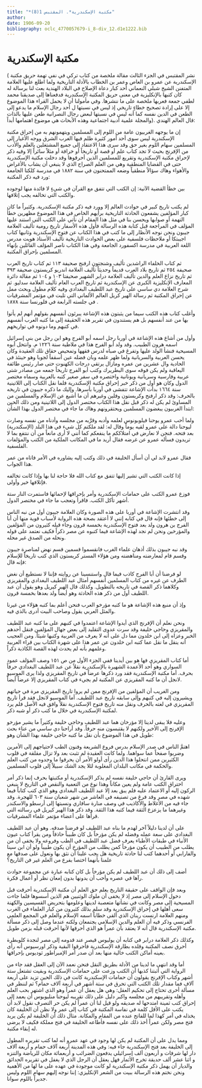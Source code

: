 ```yaml
---
title: "*مكتبة الإسكندرية*. المقتبس 1(8)"
author: 
date: 1906-09-20
bibliography: oclc_4770057679-i_8-div_12.d1e1222.bib
---
```




#  مكتبة الإسكندرية 


 (  نشر  المقتبس  في  الجزء الثالث  مقالة ملخصة من كتاب تركي في نفي تهمة حريق مكتبة الإسكندرية عن عمرو بن العاص وعمر بن الخطاب بالأدلة التاريخية  ولما اطلع عليها العلامة المتفنن الشيخ شبلي النعماني  أحد  كبار دعاة الإصلاح في البلاد الهندية بعث لنا برسالة له كان كتبها بالإنكليزية في معنى حريق المكتبة الإسكندرية فدفعناها إلى صديقنا محمد لطفي جمعة فعربها ملخصة على ما ننشرها. وفي مأمولنا أن لا يحمل القراء هذا الموضوع إلا على إرادة تصحيح خطاءٍ تاريخي إذ ليس في نسبتها ل  أحد  رجال الإسلام ما يدعو إلى الطعن في الدين نفسه كما أنه ليس في نسبتها لبعض رجال النصرانية طعن عليها بالذات والمجلة علمية أدبية اجتماعية وهذه الأبحاث هي موضوع اهتمامها أبداً). قال العالم الهندي: 

 إن ما يوجهه الغربيون عامة من اللوم إلى المسلمين ويتهمونهم به من إحراق مكتبة الإسكندرية ليس سوى  أحد  أمور كثيرة ظلم فيها الغرب الشرق ووجه الأغيار إلى المسلمين سهام اللوم بغير حق وقد سرى هذا الاعتقاد إلى جميع المشتغلين بالعلم والأدب من الإفرنج بحيث لا تجد كتاب علم أو قصة أو تاريخاً أو خرافة أو مثلاً سائراً إلا وفيه ذكر لإحراق مكتبة الإسكندرية وتقريع للمسلمين الذين أحرقوها وقد دخلت مكتبة الإسكندرية حتى في القضايا المنطقية وهي من العلم الصراح الذي لا ينبغي أن يشاب بالأغراض والأهواء وهاك   سؤالاً منطقياً وضعه الممتحنون في سنة  ١٨٨٢  في مدرسة كلكتا الجامعة ورد فيه ذكر المكتبة: 

 بين خطأ القضية الآتية: إن الكتب التي تتفق مع القرآن في شيءٍ لا فائدة منها لوجوده والكتب التي تخالفه يجب إتلافها. 

 لم يكتب تاريخ كبير في حوادث العالم إلا وورد فيه ذكر مكتبة الإسكندرية. وكثيراً ما كان كبار المؤلفين يشفعون الحادثة التاريخية برأيهم الخاص في هذا الموضوع مظهرين خطأ التهمة أو صوابها ويحسن بنا في مثل هذا المقام أن نأتي على الكتب التي استند عليها المؤلف في المراجعة قبل كتابة هذه الرسالة فأول هذه الأسفار تاريخ رومية تأليف العلامة جيبون ونحن نوجه الأنظار إلى ما كتب في هذا الكتاب عن فتوح الإسكندرية وثانيها كتاب اجيبتكا أو ملاحظات فلسفية على بعض الحوادث التاريخية تأليف الأستاذ هويت مدرس   اللغة العربية في مدرسة اكسفورد الجامعة وفي هذا الكتاب ناصر المؤلف القائلين بإنهاء المسلمين بإحراق المكتبة. 

 ثم كتاب الخلفاء الراشدين تأليف وشنجتون ارفنج صحيفة  ١١٣  ثم كتاب تاريخ العرب صحيفة  ٢٥٤  ثم تاريخ بلاد العرب قديماً وحديثاً تأليف العلامة اندريو كريستون صحيفة  ٣٩٣  ثم تاريخ نزاع العلم والدين تأليف العلامة درابر الشهير صحيفتا  ١٠٣  و  ١٠٤  ثم مقالة دائرة المعارف الإنكليزية الكبرى عن الإسكندرية ثم تاريخ العرب العام تأليف العلامة سدليو. ثم شرح العلامة دي ساسي على تاريخ عبد اللطيف البغدادي وفيه كلام مطول وبحث ممل عن إحراق المكتبة ثم رسالة الهير كريل العالم الألماني التي تليت في مؤتمر المشرقيات في جلسته الرابعة في فلورنسا سنة  ١٨٧٨  . 

 وأغلب كتاب هذه الكتب سيما من يثبتون هذه الإشاعة يبرئون أنفسهم بقولهم أنهم لم يأتوا بها من عند أنفسهم بل هم يستندون في تقرير هذه الحقيقة إلى ما كتبه العرب أنفسهم في كتبهم وما دونوه في تواريخهم. 

 وأول من أشاع هذه الإشاعة في أوربا رجل اسمه أبو الفرج وهو ابن رجل من بني إسرائيل اسمه هرون الطبيب. وقد ولد أبو الفرج هذا في ملاطية سنة  ١٢٢٦  م. وانتحل أبوه المسيحية فنشأ الولد عليها وتفرغ في صباه لدرس فقهها وتمحيص حقاق تلك العقيدة وكان يحسن العربية والسريانية ولما ظهر علمه وبان فضله عين أسقفاً لجوبا وهو حينئذ في الحادية وال  عشرين  من عمره ومازال يرتقي درجات الكهنوت حتى صار رئيس طائفة اليعاقبة ولم يكن فوقه سوى البطريرك وكتب أبو الفرج تاريخاً جمعه من مصادر شتى عربية وفارسية وسريانية ويونانية واختصره في سفر صغير كتبه بالعربية وسماه مختصر الدول وكان   هو أول من ذكر خبر إحراق مكتبة الإسكندرية فلما نقل الكتاب إلى اللاتينية سنة  ١٦٦٤  بدأت الإشاعة تتفشى في أوربا بأسرها. وإليك ما ذكره جيبون في تاريخه بالحرف: وقد ذكر ارفنح وكريستون وفلين وغيرهم أن ما أشيع عن الإسلام والمسلمين من المساوئ لم يكن له ذكر قبل نقل هذا الكتاب مختصر الدول إلى اللاتينية ومن ذلك الحين ابتدأ الغربيون يبغضون المسلمين ويحتقرونهم وهاك ما جاء في مختصر الدول بهذا الشأن: 

 ولما أحب عمرو يوحنا فيلوبونوس لعلمه وأدبه وقرَّبه من مجلسه وأدناه من نفسه وصارت   ليوحنا دالة على عمرو لقيه يوماً وقال له: لقد ملكتم كل شيء في هذا البلد (الإسكندرية) بعد فتحه. فنحن لا نعارض في امتلاككم ما ينفعكم كما أنني لا أرى مانعاً من أن ننتفع بما لا تريدون فسأله عمرو عن غرضه فقال أريد ما في المكاتب الملكية من الكتب والمؤلفات الفلسفية. 

 فقال عمرو لابد لي أن أسأل الخليفة في ذلك وكتب إليه يشاوره في الأمر فاتاه من عمر هذا الجواب. 

 إذا كانت الكتب التي تشير إليها تتفق مع كتاب الله فلا حاجة لنا بها وإذا كانت تخالفه فإتلافها خير وأولى. 

 فوزع عمرو الكتب على حمامات الإسكندرية وأمر بإحراقها لإحمائها فاستمرت النار  ستة  أشهر تأكل الكتب. فاقرأ وتعجب ما جاء في مختصر الدول. 

 وقد انتشرت الإشاعة في أوربا على هذه الصورة وكان العلامة جيبون أول من نبه الناس إلى خطئها فإنه قال في كتابه إنني لا أعتقد بصحة هذه الرواية لأسباب قوية منها أن أبا الفرج بن هرون ولد بعد فتوح الإسكندرية بخمسة قرون وجاء قبله كثيرون من المؤلفين والمؤرخين ونحن لم نجد لهذه الإشاعة فيما كتبوه عن مصر ذكراً فكيف نعتمد على قوله ونحله من الصدق غير محله. 

 وقد نبه جيبون بذلك أذهان علماء الغرب فانقسموا قسمين قسم نهض لمناصرة جيبون وقسم قام لمعارضته ومناهضته ومن هؤلاء المستر كريستون الذي كتب تاريخاً للإسلام فإنه قال: 

 لو فرضنا أن أبا الفرج كاذب فيما قال واستنسينا عن روايته فإننا لا نستطيع أن نغض الطرف عن غيره من كتاب المسلمين أنفسهم أمثال عبد اللطيف البغدادي والمقريزي وكلاهما ذكر القصة في تاريخه بالتطويل. وكذلك قال الهير كيريل وهو يقول أن عبد اللطيف أول من ذكر هذه الحادثة وهو أيضاً ولد بعدها بخمسة قرون.  

 وإذ أن منبع هذه الإشاعة هو ما كتبه مؤرخو العرب فنحن أعلم بما كتبه هؤلاء من غيرنا والمثل العربي يقول وصاحب البيت أدرى بالذي فيه. 

 ونحن نعلم أن الإفرنج الذي أيدوا الإشاعة اعتمدوا في كتبهم على ما كتبه عبد اللطيف والمقريزي وحاجي خليفة وقد سرت عدوى التقليد إلى بعض جهال المؤلفين فنقل أحدهم   الخبر وعزاه إلى ابن خلدون مما دل على أنه لا يعرف من العربية وكتبها شيئاً. ومن العجيب أنه ينقل ما نقل عما كتبه ابن خلدون عن عمر هذا على شهرة الكتاب بين قراء العربية وعلمهم بأنه لم يحدث لهذه القصة الكاذبة ذكراً. 

 أما كتاب المقريزي فها هو بين أيدينا ففي الجزء الأول من ص  ١٥١  وصف المؤلف عمود السواري وهو  أحد  الأعمدة الشهيرة بالإسكندرية نقلاً عن عبد اللطيف البغدادي حرفاً بحرف. أما مكتبة الإسكندرية فقد ورد ذكرها عرضاً في تاريخ المقريزي ولذا يرى الموسيو لانجل أن ما كتبه المقريزي عن المكتبة لم يجيء في كتاب المقريزي إلا عرضاً أيضاً. 

 ومن الغريب أن المؤلفين من الإفرنج ممن لم يروا تاريخ المقريزي مرة في حياتهم ويشيرون إليه في كتبهم وإلى سابقه تاريخ عبد اللطيف. أما الموسيو لانجل فقد قرأ تاريخ المقريزي في لغته بالحرف ونقل منه تاريخ فتوح الإسكندرية نقلاً وافق فيه الأصل فلم يرد لمكتبة الإسكندرية في خلال ما كتب ذكر أو شبه ذكر. 

 وعليه فلا يبقى لدينا إلا مؤرخان هما عبد اللطيف وحاجي خليفة وكثيراً ما يشير مؤرخو الإفرنج إلى الأخير ولكنهم لا يقتبسون منه حرفاً. وقد أراحنا دي ساسي من عناء بحث طويل في هذا الموضوع بأن نقل ما كتبه حاجي خليفة بهذا الشأن وهو: 

 اهتمَّ الناس في صدر الإسلام بدرس فروع الشريعة وفنون الطب لاحتياجهم إلى الأمرين وضربوا صفحاً عما سواهما. ولما كانت العقيدة لم تثبت بعد ولا تزال مقلقة في قلوب الكثيرين ممن انتحلوا هذا الدين رأى أولو الأمر أن يحرقوا ما وجدوه من كتب العلم والحكمة في مكاتب البلدان المغلوبة لئلا يجد الشك سبيلاً إلى قلوب المسلمين. 

 ويرى القارئ أن حاجي خليفة نفسه لم يذكر الإسكندرية أو مكتبتها بحرف إنما ذكر أمر احتراق الكتب عامة ولم يعين مكاناً وهذا نوع من التعمية والنقص في التاريخ لا ينبغي الركون إليه أو الاعتماد عليه فلم يبق بعد إلا عبد اللطيف البغدادي وهو الذي كتب كتاباً فيما شهده في مصر وقد فرغ من تصنيفه في العاشر من شهر شعبان سنة  ٦٠٣  للهجرة. وقد جاء فيه من الأغلاط والأكاذيب في وصف منارة سافاري ونسبتها إلى أرسطو والاسكندر وغيرهما ما يزعزع الثقة فيما كتبه هذا الثقة. وقد ذكر هذا الهير كيريل   في   رسالته التي قرأها على أعضاء مؤتمر علماء المشرقيات. 

 على أن لدينا دليلاً آخر لهدم ما بناه عبد اللطيف لو فرضنا صدقه. وهو أن عبد اللطيف البغدادي على سعة عمله وفضله لم يكن مؤرخاً بل كان طبيباً حاذقاً ومن يقرأ كتاب عيون الأنباء في طبقات الأطباء يعرف فضل عبد اللطيف في الطب وفروعه ولا يخفى أن من يطلب من الطبيب أن يكون مؤرخاً كمن يطلب من المؤرخ أن يكون طبيباً ولو أن ابن سينا والفارابي أو أحدهما كتب لنا حادثة تاريخية هل يجب علينا أن نثق بها ونعول على صدقها مع علمنا بأنهما اختصا بفرع من العلم غير فن التاريخ؟ 

 أضف إلى ذلك أن عبد اللطيف لم يكن مؤرخاً بل كان كتابه عبارة عن مجموعة حوادث رآها في عصره وأحب أن يدونها بدون إمعان نظر أو أعمال فكرة. 

 وبعد فإن الواقف على حقيقة التاريخ يعلم حق العلم أن مكتبة الإسكندرية أحرقت قبل دخول الإسلام إلى مصر إذ لا يخفى أن ملوك الوثنيين هم الذين أسسوها فلما جاءت المسيحية إلى مصر وكانت في نشأتها متعصبة لدينها وعلومها بتحريض القسيسين والكهنة سعى أهلها في إحراق الإسكندرية وقد سلم بذلك كثيرون من كبار العلماء في الغرب ومنهم العلامة ارنست رينان الذي ألقى خطاباً اسمه الإسلام والعلم في المجمع العلمي الفرنسي وذكر فيه أن العلم والدين الإسلامي يجتمعان ولكنه عندما وصل إلى ذكر مسألة مكتبة الإسكندرية قال أنه لا يعتقد بأن عمراً هو الذي أحرقها لأنها أحرقت قبله بزمن طويل. 

 وكذلك ذكر العلامة درابر في كتابه أن يوليوس قيصر عند قدومه إلى مصر لنجدة كلوبطرة أحرق نصف المكتبة وقلده بطارقة الإسكندرية فأحرقوا البقية وذكر اورسيوس أنه رأى بعينه أماكن الكتب خالية منها بعد أن صدر أمر الإمبراطور ثوديوس بإحراقها. 

 أما وقد انتهى ما لدينا من الأدلة بطريق النقل فنحن نعمد الآن إلى العقل فقد جاء من الرواية التي أثبتنا كذبها أن الكتب وزعت على حمامات الإسكندرية وبقيت تشتعل  ستة  أشهر وكتاب الإفرنج يقولون أن حمامات الإسكندرية كانت في ذلك الحين تزيد على  أربعة آلاف  فما مقدار تلك الكتب التي تحرق في  ستة  أشهر في  أربعة آلاف  حمام؟ ثم لننظر في مسألة أخرى تحتاج إلى تحكيم العقل: وهي هل يعقل أن عمراً وهو الذي اشتهر بحب العلم وأهله وتقريبهم من مجلسه واكبر دليل على ذلك تقريبه ليوحنا منليوبوس أن يعمد إلى   إحراق كتب ثمينة امتدحها له صديقه ولو قيل لنا أن عمراً لم يكن حر التصرف نقول لابد أن يكتب على الأقل كلمة في نفاسة المكتبة في كتاب إلى عمر ولا نظن أن الخليفة كان يخذله في أمر كهذا لما للفاتح عنده من المقام والمكانة. مثال ذلك أن الخليفة لم   يكن يريد فتح مصر ولكن عمراً أخذ ذلك على نفسه فأطاعه الخليفة في فتح مملكة فكيف لا يرضى له إبقاء مكتبة. 

 ومما يدل على أن المكتبة لم يكن لها وجود في عهد عمرو أنه لما كتب تقريره المطول إلى الخليفة بعد فتح الإسكندرية جاء فيه: وفي هذه المدينة  أربعة آلاف  حمام و  أربعة آلاف  دار لها شرفات و  أربعون  ألف  إسرائيلي يدفعون الضرائب و  أربعمائة  مكان للرياضة والتنزه و  اثنا  عشر  ألف  حديقة تخرج الأثمار فهل يعقل أن الرجل الذي لا يغفل في تقريره الحدائق والديار أن يهمل ذكر مكتبة الإسكندرية لو كانت موجودة في عهده على ما لها من الأهمية ونحن نختم هذه الرسالة ببيت من الشعر الإنكليزي: إننا نوجه إليهم سهام اللوم وليس جديراً باللوم سوانا. 
